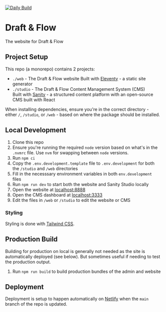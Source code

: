 [![Daily Build](https://github.com/Draft-Flow/draft-flow-website/actions/workflows/daily-build.yaml/badge.svg)](https://github.com/Draft-Flow/draft-flow-website/actions/workflows/daily-build.yaml)

# Draft & Flow

The website for Draft & Flow

## Project Setup

This repo (a monorepo) contains 2 projects:

- `./web` - The Draft & Flow website
  Built with [Eleventy](https://www.11ty.dev/) - a static site generator
- `./studio` - The Draft & Flow Content Management System (CMS)  
  Built with [Sanity](https://www.sanity.io/) - a structured content platform with an open-source CMS built with React

When installing dependencies, ensure you're in the correct directory - either `/`, `/studio`, or `/web` - based on where the package should be installed.

## Local Development

1. Clone this repo
2. Ensure you're running the required `node` version based on what's in the `.nvmrc` file. Use `nvm` for swapping between `node` versions.
3. Run `npm ci`
4. Copy the `.env.development.template` file to `.env.development` for both the `/studio` and `/web` directories
5. Fill in the necesssary environment variables in both `env.development` files
6. Run `npm run dev` to start both the website and Sanity Studio locally
7. Open the website at [localhost:8888](http://localhost:8888)
8. Open the CMS dashboard at [localhost:3333](http://localhost:3333)
9. Edit the files in `/web` or `/studio` to edit the website or CMS

### Styling

Styling is done with [Tailwind CSS](https://tailwindcss.com/).

## Production Build

Building for production on local is generally not needed as the site is automatically deployed (see below). But sometimes useful if needing to test the production output.

1. Run `npm run build` to build production bundles of the admin and website

## Deployment

Deployment is setup to happen automatically on [Netlify](https://www.netlify.com/) when the `main` branch of the repo is updated.
